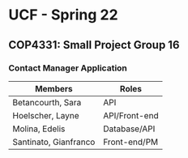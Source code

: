 # UCF - Spring 22
## COP4331: Small Project Group 16
### Contact Manager Application

| Members              | Roles        |
|----------------------|--------------|
|Betancourth, Sara     | API          |
|Hoelscher, Layne      | API/Front-end|
|Molina, Edelis        | Database/API |
|Santinato, Gianfranco | Front-end/PM |
